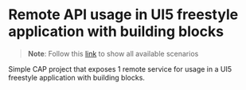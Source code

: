 # Remote API usage in UI5 freestyle application with building blocks

> **Note**: Follow this [link](https://github.com/stockbal/cap-samples/tree/main) to show all available scenarios

Simple CAP project that exposes 1 remote service for usage in a UI5 freestyle application with building blocks.

